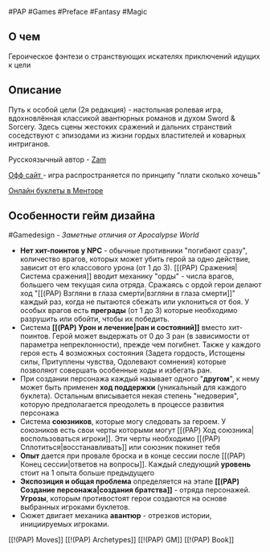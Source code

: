 #PAP  #Games #Preface #Fantasy #Magic

## О чем
Героическое фэнтези о странствующих искателях приключений идущих к цели

## Описание
Путь к особой цели (2я редакция) - настольная ролевая игра, вдохновлённая классикой авантюрных романов и духом Sword & Sorcery. Здесь сцены жестоких сражений и дальних странствий соседствуют с эпизодами из жизни гордых властителей и коварных интриганов.

Русскоязычный автор - [Zam](https://itch.io/profile/zamurmun) 

[Офф сайт ](https://zamurmun.itch.io/pick-a-path) - игра распространяется по принципу "плати сколько хочешь"

[Онлайн буклеты в Менторе](https://pbta.gmentor.ru/vaa54e0d1f74bf3d390cf858d1993f46b)

## Особенности гейм дизайна
#Gamedesign *- Заметные отличия от Apocalypse World*

- **Нет хит-поинтов у NPC** - обычные противники "погибают сразу", количество врагов, которых может убить герой за одно действие, зависит от его классового урона (от 1 до 3). [[(PAP) Сражения|Система сражения]] вводит механику "орды" - числа врагов, большего чем текущая сила отряда. Сражаясь с ордой герои делают ход "[[(PAP) Взгляни в глаза смерти|взгляни в глаза смерти]]" каждый раз, когда не пытаются сбежать или уклониться от боя.  У особых врагов есть **преграды** (от 1 до 3) которые необходимо разрушить или обойти, чтобы их победить. 
- Система **[[(PAP) Урон и лечение|ран и состояний]]** вместо хит-поинтов. Герой может выдержать от 0 до 3 ран (в зависимости от параметра непреклонности), прежде чем погибнет. Также у каждого героя есть 4 возможных состояния (Задета гордость, Истощены силы, Притуплены чувства, Одолевают сомнения) которые позволяют совершать особенные ходы и избегать ран.
- При создании персонажа каждый называет одного "**другом**", к нему может быть применен  **ход поддержки** (уникальный для каждого буклета). Остальным вписывается некая степень "недоверия", которую предполагается преодолеть в процессе развития персонажа
- Система **союзников**, которые могу следовать за героем. У союзников есть свои черты которыми могут [[(PAP) Ход союзника|воспользоваться игроки]]. Эти черты необходимо [[(PAP) Сплотиться|восстанавливать]] или союзник покинет тебя
- **Опыт** дается при провале броска и в конце сессии после [[(PAP) Конец сессии|ответов на вопросы]]. Каждый следующий **уровень** стоит на 1 опыта больше предыдущего
- **Экспозиция и общая проблема** определяется на этапе **[[(PAP) Создание персонажа|создания братства]]** - отряда персонажей. **Угрозы**, которым противостоят герои создаются на основе выбранных игроками буклетов.
- Сюжет двигает механика **авантюр** - отрезков истории, инициируемых игроками. 


[[!(PAP) Moves]]
[[!(PAP) Archetypes]]
[[!(PAP) GM]]
[[!(PAP) Book]]

